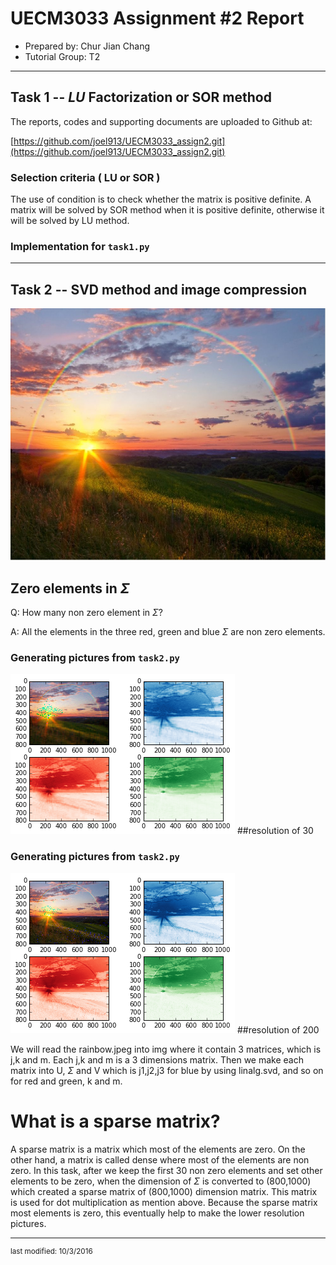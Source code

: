 UECM3033 Assignment #2 Report
========================================================

- Prepared by: Chur Jian Chang
- Tutorial Group: T2

--------------------------------------------------------

## Task 1 --  $LU$ Factorization or SOR method

The reports, codes and supporting documents are uploaded to Github at: 

[https://github.com/joel913/UECM3033_assign2.git](https://github.com/joel913/UECM3033_assign2.git)

### Selection criteria ( LU or SOR )

The use of condition is to check whether the matrix is positive definite.
A matrix will be solved by SOR method when it is positive definite, otherwise it will be solved by LU method.

### Implementation for `task1.py`

---------------------------------------------------------

## Task 2 -- SVD method and image compression

![rainbow.png](rainbow.png)

## Zero elements in $\Sigma$
Q: How many non zero element in $\Sigma$?

A: All the elements in the three red, green and blue $\Sigma$ are non zero elements.

### Generating pictures from `task2.py`
![resolution30.png](resolution30.png)
##resolution of 30

### Generating pictures from `task2.py`
![resolution200.png](resolution200.png)
##resolution of 200

We will read the rainbow.jpeg into img where it contain 3 matrices, which is j,k and m. Each j,k and m is a 3 dimensions matrix. 
Then we make each matrix into U, $\Sigma$ and V which is j1,j2,j3 for blue by using linalg.svd, and so on for red and green, k and m.

# What is a sparse matrix?
A sparse matrix is a matrix which most of the elements are zero. On the other hand, a matrix is called dense where most of the elements are non zero. In this task, after we keep the first 30 non zero elements and set other elements to be zero, when the dimension of $\Sigma$ is converted to (800,1000) which created a sparse matrix of (800,1000) dimension matrix. This matrix is used for dot multiplication as mention above. Because the sparse matrix most elements is zero, this eventually help to make the lower resolution pictures.


-----------------------------------

<sup>last modified: 10/3/2016</sup>
